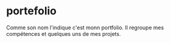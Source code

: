 # portefolio
Comme son nom l'indique c'est monn portfolio. Il regroupe mes compétences et quelques uns de mes projets.
